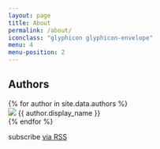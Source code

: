 ```yaml
---
layout: page
title: About
permalink: /about/
iconclass: "glyphicon glyphicon-envelope"
menu: 4
menu-position: 2
---
```


<h2>Authors</h2>
{% for author in site.data.authors %}
<div class="meta">
	<img src="http://www.gravatar.com/avatar/{{ author.gravatar }}?s=40">
	<span class="author">{{ author.display_name }}</span>
</div>
{% endfor %}

<p class="rss-subscribe">subscribe <a href="{{ "/feed.xml" | prepend: site.github.url }}">via RSS</a></p>

